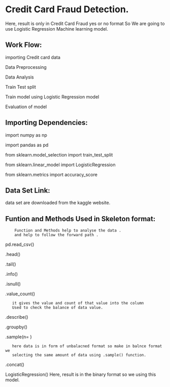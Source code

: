 
# Credit Card Fraud Detection.

Here, result is only in Credit Card Fraud yes or no format So
We are going to  use Logistic Regression Machine learning model.


## Work Flow:


importing Credit card data 

Data Preprocessing 

Data Analysis

Train Test split

Train model using Logistic Regression model

Evaluation of model



## Importing Dependencies:

import numpy as np

import pandas as pd

from sklearn.model_selection import train_test_split

from sklearn.linear_model import LogisticRegression

from sklearn.metrics import accuracy_score




## Data Set Link:

   data set are downloaded from the kaggle website.
   
   
## Funtion and Methods Used in Skeleton format:

        Function and Methods help to analyse the data .
        and help to follow the forward path .

pd.read_csv()

.head()

.tail()

.info()

.isnull()

.value_count()

       it gives the value and count of that value into the column
       Used to check the balance of data value.

.describe()

.groupby()

.sample(n= )

       here data is in form of unbalacned format so make in balnce format we 
       selecting the same amount of data using .sample() function.

.concat()

LogisticRegression()
       Here,  result is in the binary format so 
       we using this model.




